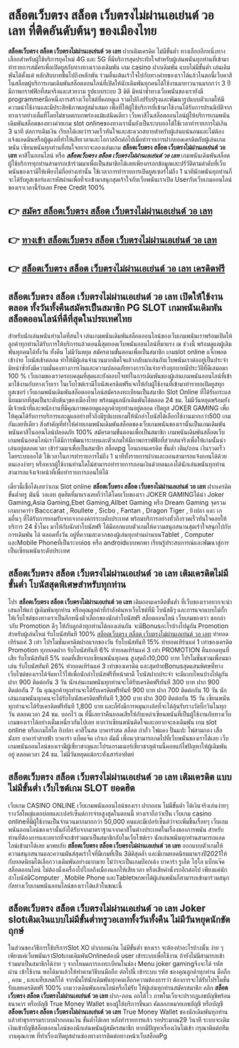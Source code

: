 # สล็อตเว็บตรง สล็อต เว็บตรงไม่ผ่านเอเย่นต์ วอ เลท  ที่ติดอันดับต้นๆ ของเมืองไทย

**สล็อตเว็บตรง สล็อต เว็บตรงไม่ผ่านเอเย่นต์ วอ เลท** ฝากเติมเครดิต ไม่มีขั้นต่ำ  ทางเลือกอีกหนึ่งทางเลือกสำหรับผู้ใช้บริการยุคใหม่ 4G และ 5G ที่มีบริการสุดประทับใจสำหรับผู้เล่นพนันทุกท่านที่เข้ามาทำรายการสมัครเพื่อเปิดยูสกับทางทางเราลงเดิมพัน เกม casino  ฝากเดิมพัน แบบไม่มีขั้นต่ำ เล่นเดิมพันได้ตั้งแต่ หลักสิบบาทขึ้นไปถึงหลักพัน ร่วมตื่นเต้นเร้าใจไปกับทางค่ายของเราได้แล้วในตอนี้เว็บคาสิโนสล็อตผู้บริการเกมเดิมพันสล็อตออนไลน์ที่เปิดให้นักเดิมพันทุกคนได้ใช้งานมายาวนานมากกว่า 3 ปี มีภาพกราฟฟิกที่สมจริงและสวยงาม รูปแบบระบบ 3 มิติ
มิหนำซ้ำทางเว็บพนันของเรายังมี programmerมือหนึ่งการสร้างเว็บไซต์ที่คอยดูเล  รวมไปถึงปรับปรุงและพัฒนารูปแบบตัวเกมให้มีความน่าใช้งานและมีประสิทธิภาพอยู่สม่ำเสมอ เพื่อที่ให้ผู้ใช้บริการที่เข้ามาใช้งานได้รับการปรนนิบัติจากทางเราอย่างเต็มที่โดยไม่ขาดตกบกพร่องแม้แต่นิดเดียว เว็บคาสิโนสล็อตออนไลน์ผู้ให้บริการเกมพนันเดิมพันสล็อตของทางค่ายเกม slot onlineของทางเรานั้นยังเป็นระบบออโต้ใช้เวลาทำรายการไม่เกิน 3 นาที ต่อการเติมเงิน เรียกได้เลยว่ารวดเร็วทันใจและสะดวกสบายสำหรับผู้เล่นแน่นอนและไม่ต้องแจ้งแอดมินหรือผู้ดูแลที่ทำให้เสียเวลาและโอกาสอีกต่อไปเมื่อทำรายการฝากยอดเครดิตกับผู้เล่นเกมพนัน
เซียนพนันทุกท่านที่สนใจอยากจะลองเล่นเกม **สล็อตเว็บตรง สล็อต เว็บตรงไม่ผ่านเอเย่นต์ วอ เลท** คาสิโนออนไลน์ หรือ ***สล็อตเว็บตรง สล็อต เว็บตรงไม่ผ่านเอเย่นต์ วอ เลท*** เกมพนันเดิมพันสล็อตผู้ใช้บริการทุกท่านสามารถเข้าร่วมมาเพื่อเป็นสมาชิกได้เลยเพียงกรอกข้อมูลและปรัวัติตามลำดับที่เว็บพนันของเรามีให้เพียงไม่กี่อย่างเท่านั้น ใช้เวลาการทำรายการเปิดยูสเซอร์ไม่ถึง 1 นาทีนักพนันทุกท่านก็จะได้รับยูสเซอร์และรหัสผ่านเพื่อที่จะเข้ามาสนุกสุดเร้าใจกับเว็บพนันเราเปิด Userกับเว็บเกมออนไลน์ของเราเวลานี้รับเลย Free Credit 100%

## 👉 [สมัคร สล็อตเว็บตรง สล็อต เว็บตรงไม่ผ่านเอเย่นต์ วอ เลท](https://archa888.com/)
## 👉 [ทางเข้า สล็อตเว็บตรง สล็อต เว็บตรงไม่ผ่านเอเย่นต์ วอ เลท](https://archa888.com/)
## 👉 [สล็อตเว็บตรง สล็อต เว็บตรงไม่ผ่านเอเย่นต์ วอ เลท เครดิตฟรี](https://archa888.com/)

## สล็อตเว็บตรง สล็อต เว็บตรงไม่ผ่านเอเย่นต์ วอ เลท เปิดให้ใช้งานตลอด ทั้งวันทั้งคืนสมัครเป็นสมาชิก  PG SLOT เกมพนันเดิมพันสล็อตออนไลน์ที่ดีที่สุดในประเทศไทย

สำหรับนักเล่นพนันท่านใดที่สนใจ เล่นเกมพนันเดิมพันสล็อตออนไลน์ของเว็บเกมพนันเราพร้อมเปิดให้ลูกค้าทุกท่านได้รับการให้บริการแล้วตอนนี้สุดยอดเว็บพนันออนไลน์ที่มาแรง ณ ช่วงนี้ พร้อมดูแลผู้เดิมพันทุกคนได้ทั้งวัน ทั้งคืน ไม่มีวันหยุด สมัครตามขั้นตอนเพื่อเป็นสมาชิก เกมslot online แจ็กพอตเข้าง่าย โบนัสเข้าตลอด ทำให้มีผู้เล่นจำนวนมากติดใจแล้วกลับมาเล่นกับเว็บพนันเราต่ออยู่เป็นประจำ มิหนำซ้ำยังมีความมั่นคงทางการเงินและความปลอดภัยทางการเงินจ่ายจริงทุกบาทมีประวัติที่ดีเสมอมา 100 % เว็บเกมของเราครอบคลุมที่สุดและยังตอบโจทย์ในการเดิมพันของผู้เล่นเกมพนันออนไลน์ที่เข้ามาใช้งานกับทางเว็บเรา
ในเว็บไซต์เรามีโบนัสเครดิตฟรีแจกให้กับผู้ใช้งานที่เข้ามาทำรายกเปิดยูสทุกยูสเซอร์ เว็บเกมพนันเดิมพันสล็อตออนไลน์สมัครลงทะเบียนเป็นสมาชิก Slot Online ที่ได้รับกระแสนิยมมากที่สุดเป็นระดับต้นๆของเมืองไทย พร้อมดูแลนักเดิมพันได้ตลอด 24 ชม. ไม่มีวันหยุดพร้อมยังมีเจ้าหน้าที่และพนักงานที่มีคุณภาพคอยดูแลลูกค้าทุกท่านอยู่ตลอด เปิดยูส JOKER GAMING เพื่อให้คุณได้รับการบริการและดูแลอย่างทั่วถึงมีรูปแบบเกมให้นักล่าโบนัสได้เลือกใช้งานมากกว่า500 เกมกันเลยทีเดียว
สิ่งสำคัญที่ทำให้ค่ายเกมพนันเดิมพันสล็อตของเว็บเกมพนันของเรานั้นเป็นเกมเดิมพันพนันคาสิโนออนไลน์ปลอดภัย 100% สมัครตามขั้นตอนเพื่อเป็นสมาชิก  เกมพนันเดิมพันสล็อตเว็บเกมพนันออนไลน์เราได้มีการพัฒนาระบบและตัวเกมให้มีภาพกราฟฟิกที่สวยสมจริงเพื่อให้เกมนั้นน่าเล่นอยู่ตลอดเวลา เข้าร่วมมาเพื่อเป็นสมาชิก สล็อตpg โอนถอนเครดิต ขั้นต่ำ เติม/ถอน เงินรวดเร็วโดยระบบออโต้ ใช้เวลาในการทำรายการไม่ถึง 1 นาทีทั้งรายการฝากและถอนสามารถแจ้งถอนได้ด้วยตนเองง่ายๆ หรือหากผู้ใช้งานท่านใดไม่สามารถทำรายการถอนเงินด้วยตนเองได้นักเล่นพนันทุกท่านสามารถแจ้งเจ้าหน้าที่เพื่อทำรายการถอนให้ได้

เดี๋ยวนี้เชื่อได้เลยว่าเกม Slot online **สล็อตเว็บตรง สล็อต เว็บตรงไม่ผ่านเอเย่นต์ วอ เลท** ฝากเครดิตขั้นต่ำทรู มันนี่ วอเลท สุดฮิตที่มาแรงเลยก็ว่าได้โดยเว็บของเรา JOKER GAMINGได้นำ  Joker Gaming,Asia Gaming,Ebet Gaming,Allbet Gaming หรือ Dream Gaming จุดรวมเกมบาคาร่า Bacccarat , Roullete , Sicbo , Fantan , Dragon Tiger , ยิงปลา และ เกมอื่นๆ ที่ได้รับการยอมรับจากจากองค์กรระบดับประเทศ พร้อมบริการอย่างทั่วถึงรวดเร็วทันใจคอยให้บริการ 24 ชั่วโมง มาให้กับนักล่าโบนัสฟรี ได้มีออกแบบตัวเกมให้ความสนุกสนานสุดเร้าใจสนุกไปกับการเดิมพัน ได้ ตลอดทั้งวัน อยู่ที่ความสะดวกของผู้เล่นทุกท่านผ่านบนTablet , Computer และMobile Phoneที่เป็นระบบios หรือ androidแบบพกพา เรียนรู้ประสบการณ์และพัฒนาสู่การเป็นเซียนพนันระดับประเทศ

## สล็อตเว็บตรง สล็อต เว็บตรงไม่ผ่านเอเย่นต์ วอ เลท เติมเครดิตไม่มีขั้นต่ำ โบนัสสุดพิเศษสำหรับทุกท่าน

โปร **สล็อตเว็บตรง สล็อต เว็บตรงไม่ผ่านเอเย่นต์ วอ เลท** เติมถอนเครดิตขั้นต่ำ ที่เว็บของเราอยากจะนำเสนอให้แก่  ผู้เดิมพันทุกท่าน หรือคุณลูกค้าที่กำลังค้นหาเว็บไซต์ที่มี โบนัสดีๆ และการแจกแบบไม่กั๊ก ให้เว็บไซต์ของทางเราเป็นอีกหนึ่งตัวเลือกของนักล่าโบนัสฟรี สล็อตออนไลน์ เว็บเกมของเรา ขอกล่าวกับ Promotion ดีๆ ให้กับลูกค้าทุกท่านได้ลองเล่นกัน จะมีBonusอะไรบ้างไปดูกัน
 Promotion สำหรับผู้เล่นใหม่ รับโบนัสทันที 100% [สล็อตเว็บตรง สล็อต เว็บตรงไม่ผ่านเอเย่นต์ วอ เลท](https://archa888.com/) ทำยอดเทิร์นแค่ 3 เท่า
โปรโมชั่นเครดิตฝากแรกของวัน รับโบนัสทันที 15% ทำยอดเทิร์นแค่ 1 เท่าของเครดิต
 Promotion ทุกยอดฝาก รับโบนัสทันที 6% ทำยอดเทิร์นแค่ 3 เท่า
 PROMOTION คืนยอดทุนที่เสีย รับโบนัสทันที 5% ยอดที่เสียจากเซียนพนันทุกคน สูงสุดถึง10,000 บาท
โปรโมชั่นชวนเพื่อนมาเล่น รับโบนัสทันที 26% ทำยอดเทิร์นแค่ 3 เท่าของเครดิต
และสุดท้ายBonusสุดแสนพิศษที่ทางเว็บไซต์ของเราได้จัดหาไว้ให้เพื่อนักล่าโบนัสฟรีที่หน้าตาดี โบนัสฝากประจำ จะมีแบบไหนบ้างไปดูกัน
ฝาก 900 ติดต่อกัน 3 วัน นักเล่นเกมพนันทุกท่านจะได้รับเครดิตฟรีทันที 300 บาท
ฝาก 900 ติดต่อกัน 7 วัน คุณลูกค้าทุกท่านจะได้รับเครดิตฟรีทันที 900 บาท
ฝาก 700 ติดต่อกัน 10 วัน นักเล่นเกมพนันทุกคนจะได้รับโบนัสเครดิตฟรีทันที 1,300 บาท
ฝาก 300 ติดต่อกัน 15 วัน เซียนพนันทุกท่านจะได้รับเครดิตฟรีทันที 1,800 บาท
และก็ยังมีการหมุนกงล้อที่จะได้ลุ้นรับรางวัลบิ๊กวินในทุกวัน ตลอดเวลา 24 ชม. บอกไว้ ณ ที่นี้เลยว่าคืนยอดเสียให้กับเหล่าเซียนพนันที่เป็นผู้ใช้งานกับทางเว็บเกมของเราได้อย่างเต็มเหนี่ยวกันไปเลย หากว่าเซียนพนันติดใจและอยากจะลงเดิมพัน เกม slot online หรือเกมไฮโล ยิงปลา คาสิโนสด บาคาร่าสด สล็อต กำถั่ว ไพ่แคง ปั่นแปะ ไพ่สามกอง เสือมังกร บาคาร่าสายฟ้า บาคาร่า แบ็คแจ๊ค เก้าเก ดัมมี่ เพื่อนๆสามารถกดไปที่เว็บพนันของเราได้เลย เว็บเกมพนันออนไลน์ของเรามีผู้เชี่ยวชาญและโปรแกรมเมอร์เชี่ยวชาญด้านนี้คอยแก้ไขปัญหาให้ผู้เดิมพันอยู่ ตลอดเวลา 24 ชม. ไม่มีวันหยุดแม้กระทั่งเสาร์อาทิตย์

## สล็อตเว็บตรง สล็อต เว็บตรงไม่ผ่านเอเย่นต์ วอ เลท เติมเครดิต แบบไม่มีขั้นต่ำ  เว็บไซต์เกม SLOT ยอดฮิต

เว็บเกม CASINO ONLINE เว็บเกมพนันออนไลน์ของเรา ฝากถอน ไม่มีขั้นต่ำ ได้เงินจริงเล่นง่ายๆ รางวัลใหญ่แตกบ่อยและเปอร์เซ็นต์การจ่ายสูงสุดในตอนนี้ ทางเราถือว่าเป็น เว็บเกม casino onlineที่มีผู้ใช้งานเป็นจำนวนมากมากกว่า 50,000 คนและมีเปอร์เซ็นต์ว่าจะเพิ่มขึ้นเรื่อยๆ เว็บเกมพนันออนไลน์ของเรานั้นยังได้รับจากมาตราฐานจากคาสิโนต่างประเทศในเรื่องของการพนัน สำหรับท่านที่ต้องการและอยากที่จะเข้าร่วมมาเป็นสมาชิกกับในเว็บไซต์เรา นักเล่นพนันทุกท่านสามารถแอดไลน์เข้ามาได้เลย
	มาพบกับ **สล็อตเว็บตรง สล็อต เว็บตรงไม่ผ่านเอเย่นต์ วอ เลท** ออกแบบตัวเกมให้ความสนุกสนานและความมันส์สุดเร้าใจที่มีเกมที่เป็น 3มิติสุดล้ำ และมีเกมยอดนิยมมาแรงปี2021ให้กับยอดนิยมได้เลือกวางเดิมพันอย่างมากมาย  ไม่ว่าจะเป็นเกมป๊อกเด้ง บาคาร่า รูเล็ต ไฮโล แบ็กแจ๊ค สล็อตออนไลน์ ไม่ต้องนั่งเครื่องไปไกลถึงเมืองนอกให้เสียเวลา หรือเสียค่านั่งรถอีกต่อไป เพียงแค่นักล่าโบนัสมีComputer , Mobile Phone และTabletพกพาได้ผู้เล่นพนันก็สามารถเข้ามาร่วมสนุกกัลทางเว็บเกมพนันออนไลน์ของเราได้แล้วในขณะนี้

## สล็อตเว็บตรง สล็อต เว็บตรงไม่ผ่านเอเย่นต์ วอ เลท Joker slotเติมเงินแบบไม่มีขั้นต่ำทรูวอเลททั้งวันทั้งคืน ไม่มีวันหยุดนักขัตฤกษ์

ในส่วนของวิธีการใช้บริการSlot XO ฝากถอนเงิน ไม่มีขั้นต่ำ ของเรา จะต้องทำอะไรบ้างนั้น ง่าย ๆ เพียงแค่เว็บพนันเราSlotเกมเดิมพันOnlineต้องมี user เข้าระบบเพื่อใช้งาน ถ้ายังไม่มีสามารถเข้าร่วมมาเป็นสมาชิกได้ง่าย ๆ จากโหมดการลงทะเบียนในช่อง Menu joker gamingจึงจะได้ รหัสผ่าน เข้าใช้งาน พอได้มาแล้วให้ทำตามวิธีบนมือถือ ต่อไปนี้
เข้าระบบ รหัส  ของคุณลูกค้าทุกท่าน มือถือ , คอม , และแท็บเลตก็ได้
จากนั้นให้นักเดิมพันทุกคนเลือกความต้องการว่า ต้องการจะได้รับโปรโมชั่น รับเลยเครดิตฟรี 100% เกมวางเดิมพันออนไลน์หรือไม่รับ
ให้ผู้เล่นทุกท่านสมัครสมาชิก คลิก **สล็อตเว็บตรง สล็อต เว็บตรงไม่ผ่านเอเย่นต์ วอ เลท** ฝาก-ถอน ออโต้ไว ภาพในเว็บจะปรากฏเลขบัญชีพร้อมธนาคาร หรือบัญชี True Money Wallet ของผู้ให้บริการขึ้นมา
คัดลอกหมายเลขบัญชี หรือบัญชี **สล็อตเว็บตรง สล็อต เว็บตรงไม่ผ่านเอเย่นต์ วอ เลท** True Money Wallet ของนักเดิมพันทุกท่าน แล้วทำธุรกรรมระบบฝากถอนเงิน ขั้นต่ำได้เลย
หลังทำรายการแล้ว รอประมาณ29 วินาที ระบบจะเติมเงินเข้าบัญชีสล็อตออนไลน์ของนักเล่นพนันผู้สมัครสมาชิก
หากมีปัญหาเรื่องเงินไม่เข้า กรุณาติดต่อทีมงานคุณภาพ ที่ทำเรื่องเปิดยูสผ่านช่องทางการติดต่อทางหน้าเว็บสล็อตPg


